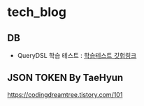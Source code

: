 # tech_blog


## DB
- QueryDSL 학습 테스트 : [학습테스트 깃헙링크](https://github.com/phantom08266/spring_playground/blob/main/springboot_querydsl/springboot_querydsl/src/test/java/com/example/springboot_querydsl/QueryDslBasicTest.java#L690)


## JSON TOKEN By TaeHyun
https://codingdreamtree.tistory.com/101

